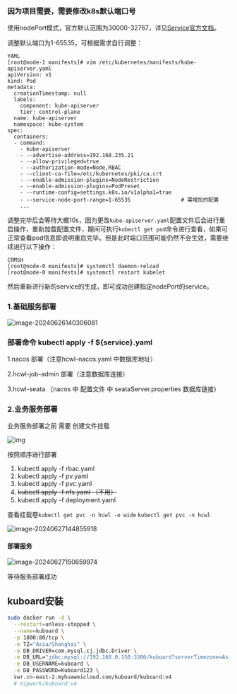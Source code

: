### 因为项目需要，需要修改k8s默认端口号

使用nodePort模式，官方默认范围为30000-32767，详见[Service官方文档](https://kubernetes.io/zh/docs/concepts/services-networking/service/)。

调整默认端口为1-65535，可根据需求自行调整：

```
YAML
[root@node-1 manifests]# vim /etc/kubernetes/manifests/kube-apiserver.yaml 
apiVersion: v1
kind: Pod
metadata:
  creationTimestamp: null
  labels:
    component: kube-apiserver
    tier: control-plane
  name: kube-apiserver
  namespace: kube-system
spec:
  containers:
  - command:
    - kube-apiserver
    - --advertise-address=192.168.235.21
    - --allow-privileged=true
    - --authorization-mode=Node,RBAC
    - --client-ca-file=/etc/kubernetes/pki/ca.crt
    - --enable-admission-plugins=NodeRestriction
    - --enable-admission-plugins=PodPreset             
    - --runtime-config=settings.k8s.io/v1alpha1=true   
    - --service-node-port-range=1-65535                # 需增加的配置
    ...
```

调整完毕后会等待大概10s，因为更改`kube-apiserver.yaml`配置文件后会进行重启操作，重新加载配置文件，期间可执行`kubectl get pod`命令进行查看，如果可正常查看pod信息即说明重启完毕。但是此时端口范围可能仍然不会生效，需要继续进行以下操作：

```
CRMSH
[root@node-0 manifests]# systemctl daemon-reload
[root@node-0 manifests]# systemctl restart kubelet
```

然后重新进行新的service的生成，即可成功创建指定nodePort的service。

### 1.基础服务部署

![image-20240626140306081](D:\project\项目部署\jpg\image-20240626140306081.png)

### 部署命令 kubectl apply -f ${service}.yaml

1.nacos 部署（注意hcwl-nacos.yaml 中数据库地址）

2.hcwl-job-admin 部署（注意数据库连接）

3.hcwl-seata （nacos 中 配置文件 中 seataServer.properties 数据库链接）

### 2.业务服务部署

业务服务部署之前 需要 创建文件挂载

![img](D:\project\项目部署\jpg\企业微信截图_1719363451628.png)

按照顺序进行部署

1. kubectl apply -f rbac.yaml
2. kubectl apply -f pv.yaml
3. kubectl apply -f pvc.yaml
4. ~~kubectl apply -f nfs.yaml （不用）~~
5. kubectl apply -f deployment.yaml

查看挂载卷`kubectl get pvc -n hcwl -o wide`
`kubectl get pvc -n hcwl`

![image-20240627144855918](D:\project\项目部署\jpg\image-20240627144855918.png)



#### 部署服务

![image-20240627150659974](D:\project\项目部署\jpg\image-20240627150659974.png)

等待服务部署成功





## kuboard安装

```sh
sudo docker run -d \
  --restart=unless-stopped \
  --name=kuboard \
  -p 1800:80/tcp \
  -e TZ="Asia/Shanghai" \
  -e DB_DRIVER=com.mysql.cj.jdbc.Driver \
  -e DB_URL="jdbc:mysql://192.168.0.150:3306/kuboard?serverTimezone=Asia/Shanghai" \
  -e DB_USERNAME=kuboard \
  -e DB_PASSWORD=Kuboard123 \
  swr.cn-east-2.myhuaweicloud.com/kuboard/kuboard:v4
  # eipwork/kuboard:v4
```